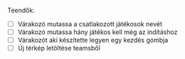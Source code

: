 Teendők:

-   [ ] Várakozó mutassa a csatlakozott játékosok nevét
-   [ ] Várakozó mutassa hány játékos kell még az indításhoz
-   [ ] Várakozót aki készítette legyen egy kezdés gombja
-   [ ] Új térkép letöltése teamsből
